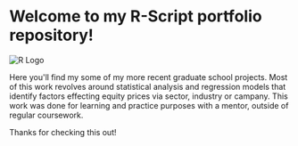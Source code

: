 # Welcome to my R-Script portfolio repository!

![R Logo](https://www.r-project.org/logo/Rlogo.png)

Here you'll find my some of my more recent graduate school projects. Most of this work revolves around statistical analysis and regression models that identify factors effecting equity prices via sector, industry or campany. This work was done for learning and practice purposes with a mentor, outside of regular coursework. 

Thanks for checking this out!
